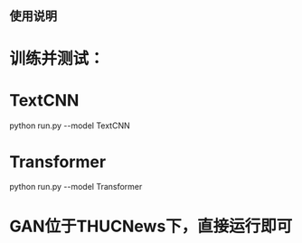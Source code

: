 

## 使用说明

# 训练并测试：
# TextCNN
python run.py --model TextCNN

# Transformer
python run.py --model Transformer

# GAN位于THUCNews下，直接运行即可


